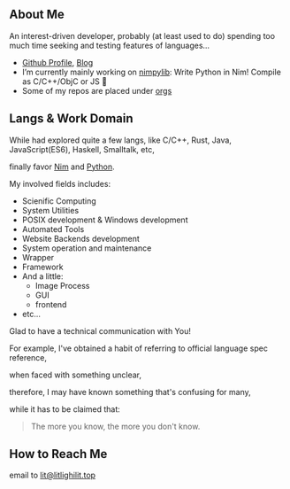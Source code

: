 
## About Me
An interest-driven developer,
probably (at least used to do) spending too much time seeking and testing features of languages...

- [Github Profile](https://github.com/litlighilit), [Blog](https://blog.litlighilit.github.io)
- I’m currently mainly working on [nimpylib](https://github.com/nimpylib/pylib): Write Python in Nim! Compile as C/C++/ObjC or JS 🤣
- Some of my repos are placed under [orgs](https://api.github.com/users/litlighilit/orgs)

## Langs & Work Domain
While had explored quite a few langs, like
C/C++, Rust, Java, JavaScript(ES6), Haskell, Smalltalk, etc,

finally favor
[Nim][nim-web] 
and [Python][py-web].

[nim-web]: https://nim-lang.org
[py-web]: https://www.python.org

My involved fields includes:

- Scienific Computing
- System Utilities
- POSIX development & Windows development
- Automated Tools
- Website Backends development
- System operation and maintenance
- Wrapper
- Framework
- And a little:
  - Image Process
  - GUI
  - frontend
- etc...

Glad to have a technical communication with You!

For example, I've obtained a habit of referring to official language spec reference,

when faced with something unclear,

therefore, I may have known something that's confusing for many,

while it has to be claimed that:

> The more you know, the more you don't know.


## How to Reach Me
email to [lit@litlighilit.top](mailto://lit@lighilit.top)

